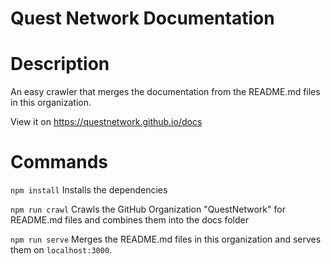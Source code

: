 # Quest Network Documentation

# Description

An easy crawler that merges the documentation from the README.md files in this organization.

View it on https://questnetwork.github.io/docs

# Commands

`npm install` Installs the dependencies

`npm run crawl` Crawls the GitHub Organization "QuestNetwork" for README.md files and combines them into the docs folder

`npm run serve` Merges the README.md files in this organization and serves them on `localhost:3000`.
